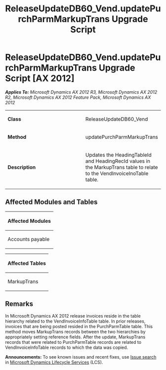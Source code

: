 ﻿---
title: ReleaseUpdateDB60_Vend.updatePurchParmMarkupTrans Upgrade Script
TOCTitle: ReleaseUpdateDB60_Vend.updatePurchParmMarkupTrans Upgrade Script
ms:assetid: f32b7de4-da3c-9110-95e0-1a57ca8c5486
ms:mtpsurl: https://msdn.microsoft.com/en-us/library/JJ737502(v=AX.60)
ms:contentKeyID: 49712196
ms.date: 05/18/2015
mtps_version: v=AX.60
---

# ReleaseUpdateDB60\_Vend.updatePurchParmMarkupTrans Upgrade Script [AX 2012]


_**Applies To:** Microsoft Dynamics AX 2012 R3, Microsoft Dynamics AX 2012 R2, Microsoft Dynamics AX 2012 Feature Pack, Microsoft Dynamics AX 2012_

<table>
<colgroup>
<col style="width: 50%" />
<col style="width: 50%" />
</colgroup>
<tbody>
<tr class="odd">
<td><p><strong>Class</strong></p></td>
<td><p>ReleaseUpdateDB60_Vend</p></td>
</tr>
<tr class="even">
<td><p><strong>Method</strong></p></td>
<td><p>updatePurchParmMarkupTrans</p></td>
</tr>
<tr class="odd">
<td><p><strong>Description</strong></p></td>
<td><p>Updates the HeadingTableId and HeadingRecId values in the MarkupTrans table to relate to the VendInvoiceInoTable table.</p></td>
</tr>
</tbody>
</table>


## Affected Modules and Tables

<table>
<colgroup>
<col style="width: 100%" />
</colgroup>
<thead>
<tr class="header">
<th><p>Affected Modules</p></th>
</tr>
</thead>
<tbody>
<tr class="odd">
<td><p>Accounts payable</p></td>
</tr>
</tbody>
</table>


<table>
<colgroup>
<col style="width: 100%" />
</colgroup>
<thead>
<tr class="header">
<th><p>Affected Tables</p></th>
</tr>
</thead>
<tbody>
<tr class="odd">
<td><p>MarkupTrans</p></td>
</tr>
</tbody>
</table>


## Remarks

In Microsoft Dynamics AX 2012 release invoices reside in the table hierarchy related to the VendInvoiceInfoTable table. In prior releases, invoices that are being posted resided in the PurchParmTable table. This method moves MarkupTrans records between the two hierarchies by appropriately setting reference fields. After the update, MarkupTrans records that were related to PurchParmTable records are related to VendInvoiceInfoTable records to which the data was copied.

  
**Announcements:** To see known issues and recent fixes, use [Issue search](http://go.microsoft.com/fwlink/?linkid=389258) in [Microsoft Dynamics Lifecycle Services](http://go.microsoft.com/fwlink/?linkid=306505) (LCS).

